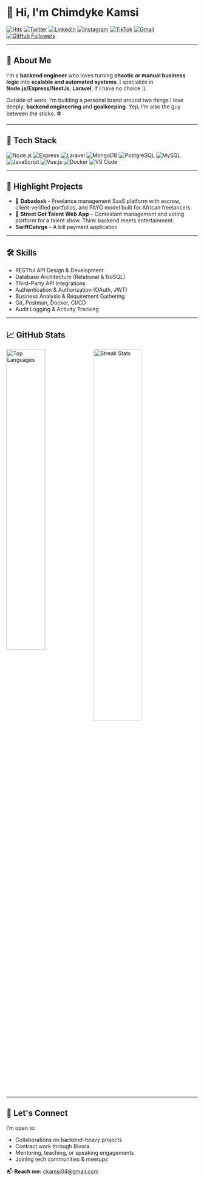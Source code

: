 # 👋 Hi, I'm Chimdyke Kamsi

[![Hits](https://hits.seeyoufarm.com/api/count/incr/badge.svg?url=https%3A%2F%2Fgithub.com%2Fchimdykekamsi%2Fchimdykekamsi&count_bg=%2379C83D&title_bg=%23555555&icon=&icon_color=%23E7E7E7&title=Profile+Views&edge_flat=false)](https://hits.seeyoufarm.com)
[![Twitter](https://img.shields.io/badge/-Twitter-1da1f2?logo=twitter&logoColor=white)](https://twitter.com/ckamsi04)
[![LinkedIn](https://img.shields.io/badge/-LinkedIn-blue?logo=linkedin&logoColor=white)](https://www.linkedin.com/in/ckamsi04/)
[![Instagram](https://img.shields.io/badge/-Instagram-purple?logo=instagram&logoColor=white)](https://www.instagram.com/ckamsi04/)
[![TikTok](https://img.shields.io/badge/-TikTok-purple?logo=instagram&logoColor=white)](https://www.tiktok.com/@ckamsi04/)
[![Gmail](https://img.shields.io/badge/-Email-c14438?logo=Gmail&logoColor=white)](mailto:ckamsi04@gmail.com)
[![GitHub Followers](https://img.shields.io/github/followers/chimdykekamsi?label=Follow&style=social)](https://github.com/chimdykekamsi)

---

## 🧠 About Me

I'm a **backend engineer** who loves turning **chaotic or manual business logic** into **scalable and automated systems**. I specialize in **Node.js/Express/NestJs**, **Laravel**, If I have no choice :).


Outside of work, I’m building a personal brand around two things I love deeply: **backend engineering** and **goalkeeping**. Yep, I’m also the guy between the sticks. ⚽

---

## 🔧 Tech Stack

![Node.js](https://img.shields.io/badge/-Node.js-05122A?style=flat&logo=node.js) 
![Express](https://img.shields.io/badge/-Express-05122A?style=flat&logo=express) 
![Laravel](https://img.shields.io/badge/-Laravel-05122A?style=flat&logo=laravel) 
![MongoDB](https://img.shields.io/badge/-MongoDB-05122A?style=flat&logo=mongodb) 
![PostgreSQL](https://img.shields.io/badge/-PostgreSQL-05122A?style=flat&logo=postgresql) 
![MySQL](https://img.shields.io/badge/-MySQL-05122A?style=flat&logo=mysql) 
![JavaScript](https://img.shields.io/badge/-JavaScript-05122A?style=flat&logo=javascript) 
![Vue.js](https://img.shields.io/badge/-Vue.js-05122A?style=flat&logo=vue.js) 
![Docker](https://img.shields.io/badge/-Docker-05122A?style=flat&logo=docker) 
![VS Code](https://img.shields.io/badge/-VS%20Code-05122A?style=flat&logo=visual-studio-code)

---

## 📌 Highlight Projects

- 🚀 **Dabadesk** – Freelance management SaaS platform with escrow, client-verified portfolios, and PAYG model built for African freelancers.
- 🎥 **Street Got Talent Web App** – Contestant management and voting platform for a talent show. Think backend meets entertainment.
- **SwiftCahrge** - A bill payment application

---

## 🛠️ Skills

- RESTful API Design & Development
- Database Architecture (Relational & NoSQL)
- Third-Party API Integrations
- Authentication & Authorization (OAuth, JWT)
- Business Analysis & Requirement Gathering
- Git, Postman, Docker, CI/CD
- Audit Logging & Activity Tracking
---

## 📈 GitHub Stats

<div>
  <img width="45%" align="left" src="https://github-readme-stats.vercel.app/api/top-langs?username=chimdykekamsi&show_icons=true&locale=en&layout=compact" alt="Top Languages" />
  <img width="50%" src="https://github-readme-streak-stats.herokuapp.com/?user=chimdykekamsi" alt="Streak Stats" />
</div>

---

## 💬 Let's Connect

I’m open to:
- Collaborations on backend-heavy projects
- Contract work through Bivora
- Mentoring, teaching, or speaking engagements
- Joining tech communities & meetups

📬 **Reach me:** [ckamsi04@gmail.com](mailto:ckamsi04@gmail.com)
